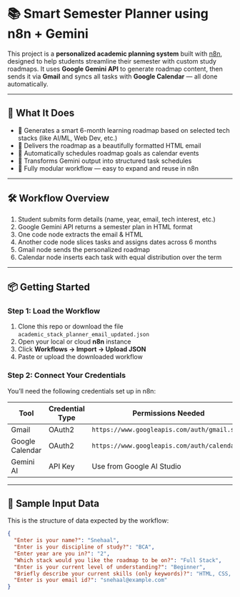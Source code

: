 # 📚 Smart Semester Planner using n8n + Gemini

This project is a **personalized academic planning system** built with [n8n](https://n8n.io), designed to help students streamline their semester with custom study roadmaps. It uses **Google Gemini API** to generate roadmap content, then sends it via **Gmail** and syncs all tasks with **Google Calendar** — all done automatically.

---

## 🚀 What It Does

- 🧠 Generates a smart 6-month learning roadmap based on selected tech stacks (like AI/ML, Web Dev, etc.)
- 📨 Delivers the roadmap as a beautifully formatted HTML email
- 📅 Automatically schedules roadmap goals as calendar events
- 🔁 Transforms Gemini output into structured task schedules
- 🧩 Fully modular workflow — easy to expand and reuse in n8n

---

## 🛠️ Workflow Overview

1. Student submits form details (name, year, email, tech interest, etc.)
2. Google Gemini API returns a semester plan in HTML format
3. One code node extracts the email & HTML
4. Another code node slices tasks and assigns dates across 6 months
5. Gmail node sends the personalized roadmap
6. Calendar node inserts each task with equal distribution over the term

---

## 📦 Getting Started

### Step 1: Load the Workflow

1. Clone this repo or download the file `academic_stack_planner_email_updated.json`
2. Open your local or cloud **n8n** instance
3. Click **Workflows → Import → Upload JSON**
4. Paste or upload the downloaded workflow

### Step 2: Connect Your Credentials

You’ll need the following credentials set up in n8n:

| Tool              | Credential Type  | Permissions Needed                                     |
|------------------|------------------|--------------------------------------------------------|
| Gmail            | OAuth2           | `https://www.googleapis.com/auth/gmail.send`          |
| Google Calendar  | OAuth2           | `https://www.googleapis.com/auth/calendar`            |
| Gemini AI        | API Key          | Use from Google AI Studio                             |

---

## 🧾 Sample Input Data

This is the structure of data expected by the workflow:

```json
{
  "Enter is your name?": "Snehaal",
  "Enter is your discipline of study?": "BCA",
  "Enter year are you in?": "2",
  "Which stack would you like the roadmap to be on?": "Full Stack",
  "Enter is your current level of understanding?": "Beginner",
  "Briefly describe your current skills (only keywords)?": "HTML, CSS, Python",
  "Enter is your email id?": "snehaal@example.com"
}
